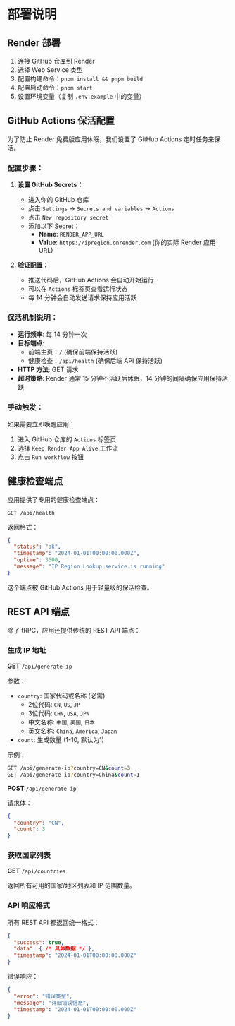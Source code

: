 # 部署说明

## Render 部署

1. 连接 GitHub 仓库到 Render
2. 选择 Web Service 类型
3. 配置构建命令：`pnpm install && pnpm build`
4. 配置启动命令：`pnpm start`
5. 设置环境变量（复制 `.env.example` 中的变量）

## GitHub Actions 保活配置

为了防止 Render 免费版应用休眠，我们设置了 GitHub Actions 定时任务来保活。

### 配置步骤：

1. **设置 GitHub Secrets：**
   - 进入你的 GitHub 仓库
   - 点击 `Settings` → `Secrets and variables` → `Actions`
   - 点击 `New repository secret`
   - 添加以下 Secret：
     - **Name**: `RENDER_APP_URL`
     - **Value**: `https://ipregion.onrender.com` (你的实际 Render 应用 URL)

2. **验证配置：**
   - 推送代码后，GitHub Actions 会自动开始运行
   - 可以在 `Actions` 标签页查看运行状态
   - 每 14 分钟会自动发送请求保持应用活跃

### 保活机制说明：

- **运行频率**: 每 14 分钟一次
- **目标端点**: 
  - 前端主页：`/` (确保前端保持活跃)
  - 健康检查：`/api/health` (确保后端 API 保持活跃)
- **HTTP 方法**: GET 请求
- **超时策略**: Render 通常 15 分钟不活跃后休眠，14 分钟的间隔确保应用保持活跃

### 手动触发：

如果需要立即唤醒应用：
1. 进入 GitHub 仓库的 `Actions` 标签页
2. 选择 `Keep Render App Alive` 工作流
3. 点击 `Run workflow` 按钮

## 健康检查端点

应用提供了专用的健康检查端点：

```
GET /api/health
```

返回格式：
```json
{
  "status": "ok",
  "timestamp": "2024-01-01T00:00:00.000Z",
  "uptime": 3600,
  "message": "IP Region Lookup service is running"
}
```

这个端点被 GitHub Actions 用于轻量级的保活检查。

## REST API 端点

除了 tRPC，应用还提供传统的 REST API 端点：

### 生成 IP 地址

**GET** `/api/generate-ip`

参数：
- `country`: 国家代码或名称 (必需)
  - 2位代码: `CN`, `US`, `JP`
  - 3位代码: `CHN`, `USA`, `JPN`  
  - 中文名称: `中国`, `美国`, `日本`
  - 英文名称: `China`, `America`, `Japan`
- `count`: 生成数量 (1-10, 默认为1)

示例：
```bash
GET /api/generate-ip?country=CN&count=3
GET /api/generate-ip?country=China&count=1
```

**POST** `/api/generate-ip`

请求体：
```json
{
  "country": "CN",
  "count": 3
}
```

### 获取国家列表

**GET** `/api/countries`

返回所有可用的国家/地区列表和 IP 范围数量。

### API 响应格式

所有 REST API 都返回统一格式：

```json
{
  "success": true,
  "data": { /* 具体数据 */ },
  "timestamp": "2024-01-01T00:00:00.000Z"
}
```

错误响应：
```json
{
  "error": "错误类型",
  "message": "详细错误信息",
  "timestamp": "2024-01-01T00:00:00.000Z"
}
``` 